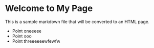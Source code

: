 # Welcome to My Page

This is a sample markdown file that will be converted to an HTML page.

- Point oneeeee
- Point ooo
- Point threeeeeewfewfw